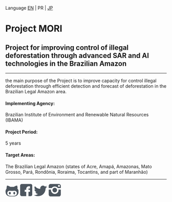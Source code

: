 Language [EN](README.md) | PR | [JP](README_JP.md)  

[](
  HeaderImage
  )
# Project MORI
## Project for improving control of illegal deforestation through advanced SAR and AI technologies in the Brazilian Amazon
---

the main purpose of the Project is to improve capacity for control illegal deforestation through efficient detection and forecast of deforestation in the Brazilian Legal Amazon area.

#### Implementing Agency:
Brazilian Institute of Environment and Renewable Natural Resources (IBAMA)

#### Project Period:
5 years

#### Target Areas:
The Brazilian Legal Amazon (states of Acre, Amapá, Amazonas, Mato Grosso, Pará, Rondônia, Roraima, Tocantins, and part of Maranhão)

---
[![GitHub](images/gh.png)](https://github.com/Project-MORI)  [![Facebook](images/fb.png)](#)  [![Twitter](images/tw.png)](#)  [![Instagram](images/is.png)](#)

